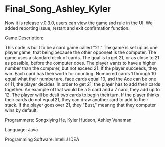 # Final_Song_Ashley_Kyler
Now it is release v.0.3.0, users can view the game and rule in the UI.
We added reporting issue, restart and exit confirmation function.

Game Description:

This code is built to be a card game called "21." The game is set up as one player game, that being because the other opponent is the computer. 
The game uses a standard deck of cards. The goal is to get 21, or as close to 21 as possible, before the computer does. 
The player wants to have a higher number than the computer, but not exceed 21. If the player succeeds, they win. 
Each card has their worth for counting. Numbered cards 1 through 10 equal what their number are, face cards equal 10, and the Ace can be one or 11, the player decides.
In order to get 21, the player has to add their cards together. An example of that would be a 5 card and a 7 card, they add up to 12.
The player will be dealt two cards to begin their turn. If the player thinks their cards do not equal 21, they can draw another card to add to their stack.
If the player goes over 21, they "Bust," meaning that they computer wins by default. 

Programmers: Songxiying He, Kyler Hudson, Ashley Vanaman

Language: Java

Programming Software: IntelliJ IDEA
